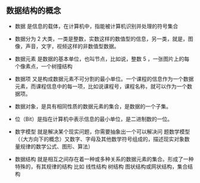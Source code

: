 ## 数据结构的概念

- 数据 是信息的载体，在计算机中，指能被计算机识别并处理的符号集合

- 数据分为 2 大类，一类是整数，实数这样的数值型的信息，另一类，就是，图像，声音，文字，视频这样的非数值型数据。

- 数据元素 是数据的基本单位，也叫节点，比如说，整数 5 ，一张图片上的每个像素点，一个树撞结构

- 数据项 又是构成数据元素不可分割的最小单位。一个课程的信息作为一个数据元素，而课程信息中的每一项，比如说课程号，课程名称，就可以作为一个数据项。

- 数据对象，是具有相同性质的数据元素的集合，是数据的一个子集。

- 位（Bit）是指在计算机中表示信息的最小单位，是二进制数的一位。

- 数字模型 就是解决某个现实问题，你需要抽象出一个可以解决问
  题数学模型（（大方向下的概念）又数字、字母及其他数学符号组成的，描述现实对象数量规律的数学公式、图形、算法）

- 数据结构 就是相互之间存在着一种或多种关系的数据元素的集合。形成了一种特殊的，有其规律的结构 比如 线性结构 树结构 图状结构或网状结构，集合结构
